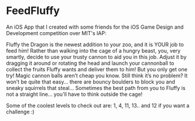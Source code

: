FeedFluffy
==========

An iOS App that I created with some friends for the iOS Game Design and Development competition over MIT's IAP:

Fluffy the Dragon is the newest addition to your zoo, and it is YOUR job to feed him! Rather than walking into the cage of a hungry beast, you, very smartly, decide to use your trusty cannon to aid you in this job. Adjust it by dragging it around or rotating the head and launch your cannonball to collect the fruits Fluffy wants and deliver them to him! But you only get one try! Magic cannon balls aren’t cheap you know. Still think it’s no problem? It won’t be quite that easy... there are bouncy boulders to block you and sneaky squirrels that steal… Sometimes the best path from you to Fluffy is not a straight line... you'll have to think outside the cage!

Some of the coolest levels to check out are:
1, 4, 11, 13.. and 12 if you want a challenge :)
